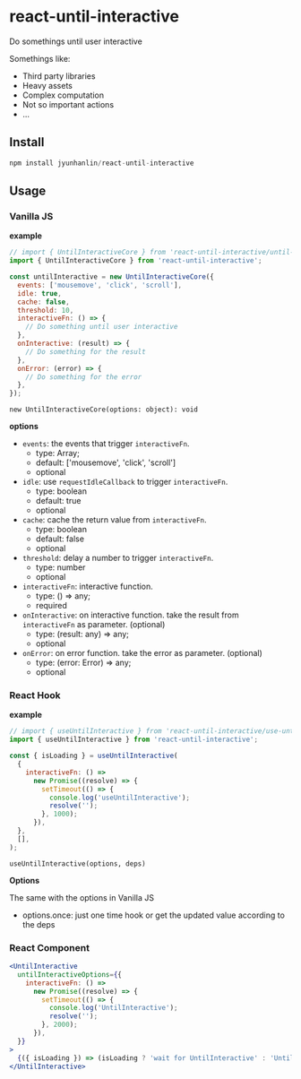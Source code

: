 # react-until-interactive

Do somethings until user interactive

Somethings like:

- Third party libraries
- Heavy assets
- Complex computation
- Not so important actions
- ...

## Install

```js
npm install jyunhanlin/react-until-interactive
```

## Usage

### Vanilla JS

**example**

```js
// import { UntilInteractiveCore } from 'react-until-interactive/until-interactive-core';
import { UntilInteractiveCore } from 'react-until-interactive';

const untilInteractive = new UntilInteractiveCore({
  events: ['mousemove', 'click', 'scroll'],
  idle: true,
  cache: false,
  threshold: 10,
  interactiveFn: () => {
    // Do something until user interactive
  },
  onInteractive: (result) => {
    // Do something for the result
  },
  onError: (error) => {
    // Do something for the error
  },
});
```

`new UntilInteractiveCore(options: object): void`

**options**

- `events`: the events that trigger `interactiveFn`.
  - type: Array<keyof HTMLElementEventMap>;
  - default: ['mousemove', 'click', 'scroll']
  - optional
- `idle`: use `requestIdleCallback` to trigger `interactiveFn`.
  - type: boolean
  - default: true
  - optional
- `cache`: cache the return value from `interactiveFn`.
  - type: boolean
  - default: false
  - optional
- `threshold`: delay a number to trigger `interactiveFn`.
  - type: number
  - optional
- `interactiveFn`: interactive function.
  - type: () => any;
  - required
- `onInteractive`: on interactive function. take the result from `interactiveFn` as parameter. (optional)
  - type: (result: any) => any;
  - optional
- `onError`: on error function. take the error as parameter. (optional)
  - type: (error: Error) => any;
  - optional

### React Hook

**example**

```js
// import { useUntilInteractive } from 'react-until-interactive/use-until-interactive';
import { useUntilInteractive } from 'react-until-interactive';

const { isLoading } = useUntilInteractive(
  {
    interactiveFn: () =>
      new Promise((resolve) => {
        setTimeout(() => {
          console.log('useUntilInteractive');
          resolve('');
        }, 1000);
      }),
  },
  [],
);
```

`useUntilInteractive(options, deps)`

**Options**

The same with the options in Vanilla JS

- options.once: just one time hook or get the updated value according to the deps

### React Component

```jsx
<UntilInteractive
  untilInteractiveOptions={{
    interactiveFn: () =>
      new Promise((resolve) => {
        setTimeout(() => {
          console.log('UntilInteractive');
          resolve('');
        }, 2000);
      }),
  }}
>
  {({ isLoading }) => (isLoading ? 'wait for UntilInteractive' : 'UntilInteractive done')}
</UntilInteractive>
```
